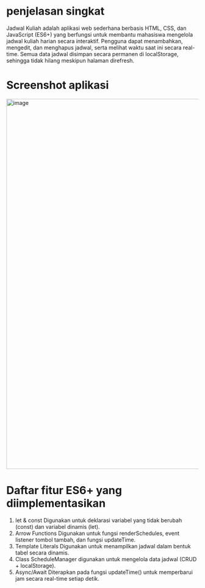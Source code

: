 # penjelasan singkat
Jadwal Kuliah adalah aplikasi web sederhana berbasis HTML, CSS, dan JavaScript (ES6+) yang berfungsi untuk membantu mahasiswa mengelola jadwal kuliah harian secara   interaktif. Pengguna dapat menambahkan, mengedit, dan menghapus jadwal, serta melihat waktu saat ini secara real-time. Semua data jadwal disimpan secara permanen di localStorage, sehingga tidak hilang meskipun halaman direfresh.

# Screenshot aplikasi
<img width="1854" height="971" alt="image" src="https://github.com/user-attachments/assets/84197c96-0b11-4ab8-9975-6e278079f208" />

# Daftar fitur ES6+ yang diimplementasikan
1. let & const
   Digunakan untuk deklarasi variabel yang tidak berubah (const) dan variabel dinamis (let).
2. Arrow Functions
   Digunakan untuk fungsi renderSchedules, event listener tombol tambah, dan fungsi updateTime.
3. Template Literals
   Digunakan untuk menampilkan jadwal dalam bentuk tabel secara dinamis.
4. Class
   ScheduleManager digunakan untuk mengelola data jadwal (CRUD + localStorage).
5. Async/Await
    Diterapkan pada fungsi updateTime() untuk memperbarui jam secara real-time setiap detik.
